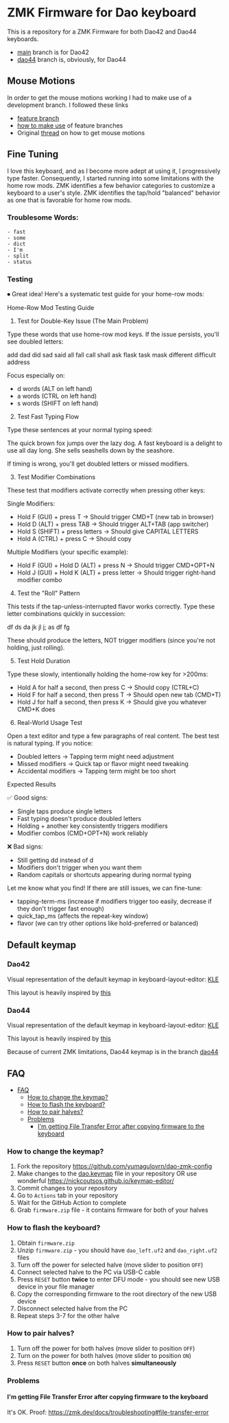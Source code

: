 # ZMK Firmware for Dao keyboard

This is a repository for a ZMK Firmware for both Dao42 and Dao44 keyboards.

* [main](https://github.com/yumagulovrn/dao-zmk-config/tree/main) branch is for Dao42
* [dao44](https://github.com/yumagulovrn/dao-zmk-config/tree/dao44) branch is, obviously, for Dao44

## Mouse Motions

In order to get the mouse motions working I had to make use of a development branch. I followed these links

- [feature branch](https://github.com/petejohanson/zmk/tree/feat/pointers-move-scroll)
- [how to make use](https://zmk.dev/docs/features/beta-testing) of feature branches
- Original [thread](https://gist.github.com/krissen/dd27082e7ab0575619c7a31f4d2ec7ae) on how to get mouse motions

## Fine Tuning

I love this keyboard, and as I become more adept at using it, I progressively type faster. Consequently, I started running into some limitations with the home row mods. ZMK identifies a few behavior categories to customize a keyboard to a user's style. ZMK identifies the tap/hold "balanced" behavior as one that is favorable for home row mods.

### Troublesome Words:

    - fast
    - some
    - dict
    - I'm
    - split
    - status

### Testing

⏺ Great idea! Here's a systematic test guide for your home-row mods:

  Home-Row Mod Testing Guide

  1. Test for Double-Key Issue (The Main Problem)

  Type these words that use home-row mod keys. If the issue persists, you'll see doubled letters:

  add dad did sad said
  all fall call shall
  ask flask task mask
  different difficult address

  Focus especially on:
  - d words (ALT on left hand)
  - a words (CTRL on left hand)
  - s words (SHIFT on left hand)

  2. Test Fast Typing Flow

  Type these sentences at your normal typing speed:

  The quick brown fox jumps over the lazy dog.
  A fast keyboard is a delight to use all day long.
  She sells seashells down by the seashore.

  If timing is wrong, you'll get doubled letters or missed modifiers.

  3. Test Modifier Combinations

  These test that modifiers activate correctly when pressing other keys:

  Single Modifiers:
  - Hold F (GUI) + press T → Should trigger CMD+T (new tab in browser)
  - Hold D (ALT) + press TAB → Should trigger ALT+TAB (app switcher)
  - Hold S (SHIFT) + press letters → Should give CAPITAL LETTERS
  - Hold A (CTRL) + press C → Should copy

  Multiple Modifiers (your specific example):
  - Hold F (GUI) + Hold D (ALT) + press N → Should trigger CMD+OPT+N
  - Hold J (GUI) + Hold K (ALT) + press letter → Should trigger right-hand modifier combo

  4. Test the "Roll" Pattern

  This tests if the tap-unless-interrupted flavor works correctly. Type these letter combinations quickly in succession:

  df ds da
  jk jl j;
  as df fg

  These should produce the letters, NOT trigger modifiers (since you're not holding, just rolling).

  5. Test Hold Duration

  Type these slowly, intentionally holding the home-row key for >200ms:

  - Hold A for half a second, then press C → Should copy (CTRL+C)
  - Hold F for half a second, then press T → Should open new tab (CMD+T)
  - Hold J for half a second, then press K → Should give you whatever CMD+K does

  6. Real-World Usage Test

  Open a text editor and type a few paragraphs of real content. The best test is natural typing. If you notice:
  - Doubled letters → Tapping term might need adjustment
  - Missed modifiers → Quick tap or flavor might need tweaking
  - Accidental modifiers → Tapping term might be too short

  Expected Results

  ✅ Good signs:
  - Single taps produce single letters
  - Fast typing doesn't produce doubled letters
  - Holding + another key consistently triggers modifiers
  - Modifier combos (CMD+OPT+N) work reliably

  ❌ Bad signs:
  - Still getting dd instead of d
  - Modifiers don't trigger when you want them
  - Random capitals or shortcuts appearing during normal typing

  Let me know what you find! If there are still issues, we can fine-tune:
  - tapping-term-ms (increase if modifiers trigger too easily, decrease if they don't trigger fast enough)
  - quick_tap_ms (affects the repeat-key window)
  - flavor (we can try other options like hold-preferred or balanced)

## Default keymap

### Dao42

Visual representation of the default keymap in keyboard-layout-editor: [KLE](http://www.keyboard-layout-editor.com/#/gists/67a81f6b83c65abcda5e7f32989a1688)

This layout is heavily inspired by [this](https://github.com/aroum/Watchman-layouts)

### Dao44

Visual representation of the default keymap in keyboard-layout-editor: [KLE](http://www.keyboard-layout-editor.com/#/gists/c6ba0634e5b92366be9f324775394e66)

This layout is heavily inspired by [this](https://github.com/KGOH/Jian-Info)

Because of current ZMK limitations, Dao44 keymap is in the branch [dao44](https://github.com/yumagulovrn/dao-zmk-config/tree/dao44)

## FAQ

- [FAQ](#faq)
  - [How to change the keymap?](#how-to-change-the-keymap)
  - [How to flash the keyboard?](#how-to-flash-the-keyboard)
  - [How to pair halves?](#how-to-pair-halves)
  - [Problems](#problems)
    - [I'm getting File Transfer Error after copying firmware to the keyboard](#im-getting-file-transfer-error-after-copying-firmware-to-the-keyboard)

### How to change the keymap?

1. Fork the repository https://github.com/yumagulovrn/dao-zmk-config
2. Make changes to the [dao.keymap](../config/boards/arm/dao/dao.keymap) file in your repository OR use wonderful https://nickcoutsos.github.io/keymap-editor/
3. Commit changes to your repository
4. Go to `Actions` tab in your repository
5. Wait for the GitHub Action to complete
6. Grab `firmware.zip` file - it contains firmware for both of your halves

### How to flash the keyboard?

1. Obtain `firmware.zip`
2. Unzip `firmware.zip` - you should have `dao_left.uf2` and `dao_right.uf2` files
3. Turn off the power for selected halve (move slider to position `OFF`)
4. Connect selected halve to the PC via USB-C cable
5. Press `RESET` button **twice** to enter DFU mode - you should see new USB device in your file manager
6. Copy the corresponding firmware to the root directory of the new USB device
7. Disconnect selected halve from the PC
8. Repeat steps 3-7 for the other halve

### How to pair halves?

1. Turn off the power for both halves (move slider to position `OFF`)
2. Turn on the power for both halves (move slider to position `ON`)
3. Press `RESET` button **once** on both halves **simultaneously**

### Problems

#### I'm getting File Transfer Error after copying firmware to the keyboard

It's OK. Proof: https://zmk.dev/docs/troubleshooting#file-transfer-error
